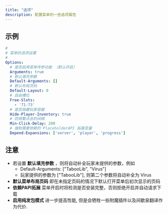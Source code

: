 ```yaml
---
title: "选项"
description: 配置菜单的一些选项属性
---
```


## 示例

```yaml
#
# 菜单的选项设置
#
Options:
  # 是否启用菜单传参功能 （默认开启）
  Arguments: true
  # 默认填充参数
  Default-Arguments: []
  # 默认布局页码
  Default-Layout: 0
  # 自由槽位
  Free-Slots:
    - '71-73'
  # 是否隐藏玩家容器
  Hide-Player-Inventory: true
  # 防频繁点击的间隔
  Min-Click-Delay: 200
  # 强制需要依赖的 PlaceholderAPI 拓展变量
  Depend-Expansions: ['server', 'player', 'progress']
```

## 注意

* 若设置 **默认填充参数** ，则将自动补全玩家未提供的参数，例如
  * Default-Arguments: \["TabooLib", "Virus"\]
  * 玩家提供的参数为 \["TabooLib"\], 则第二个参数将自动补全为 Virus
* **默认菜单布局页码** 即在未指定页码的情况下默认打开菜单后初次显示的页码
* **依赖PAPI拓展** 菜单开启时将检测是否安装完整，否则拒绝开启并自动请求下载
* **启用纯发包模式** 进一步提高性能, 但是会牺牲一些附魔插件以及间歇泉翻译作为代价.
